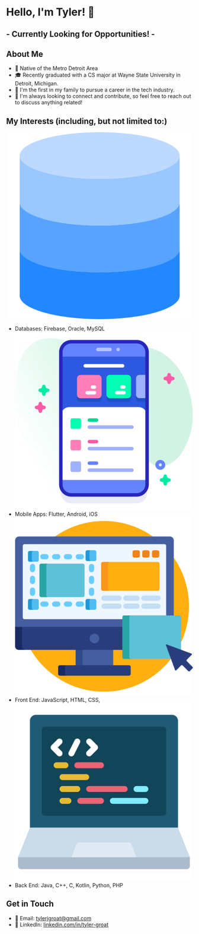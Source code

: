 # Hello, I'm Tyler! 👋

## - Currently Looking for Opportunities! -

## About Me
- 🏡 Native of the Metro Detroit Area
- 🎓 Recently graduated with a CS major at Wayne State University in Detroit, Michigan.
- 🥇 I'm the first in my family to pursue a career in the tech industry.
- 🤝 I'm always looking to connect and contribute, so feel free to reach out to discuss anything related!

## My Interests (including, but not limited to:)

![Database icon](database_icon.png)
- Databases: Firebase, Oracle, MySQL
![Mobile app icon](mobile_app.png)
- Mobile Apps: Flutter, Android, iOS
![Front end icon](front_end_icon.png)
- Front End: JavaScript, HTML, CSS,
![Back end icon](back_end_icon.png)
- Back End: Java, C++, C, Kotlin, Python, PHP

## Get in Touch

- 📨 Email: [tylerjgroat@gmail.com](mailto:tylerjgroat@gmail.com)
- 🔗 LinkedIn: [linkedin.com/in/tyler-groat](www.linkedin.com/in/tyler-groat)